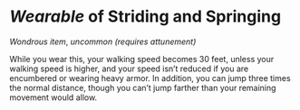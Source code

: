 # *Wearable* of Striding and Springing
*Wondrous item*, *uncommon (requires attunement)*

While you wear this, your walking speed becomes 30 feet, unless your walking speed is higher, and your speed isn’t reduced if you are encumbered or wearing heavy armor. In addition, you can jump three times the normal distance, though you can’t jump farther than your remaining movement would allow.
